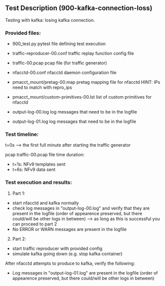 ## Test Description (900-kafka-connection-loss)

Testing with kafka: losing kafka connection.

### Provided files:

- 900_test.py                               pytest file defining test execution

- traffic-reproducer-00.conf                traffic replay function config file
- traffic-00.pcap                           pcap file (for traffic generator)

- nfacctd-00.conf                           nfacctd daemon configuration file

- pmacct_mount/pretag-00.map                pretag mapping file for nfacctd              HINT: IPs need to match with repro_ips
- pmacct_mount/custom-primitives-00.lst     list of custom primitives for nfacctd

- output-log-00.log                         log messages that need to be in the logfile
- output-log-01.log                         log messages that need to be in the logfile

### Test timeline:
t=0s --> the first full minute after starting the traffic generator

pcap traffic-00.pcap file time duration: 
- t=1s: NFv9 templates sent  
- t=6s: NFv9 data sent 

### Test execution and results:

1. Part 1: 

- start nfacctd and kafka normally
- check log messages in "output-log-00.log" and verify that they are present in the logfile (order of appearence preserved, but there could/will be other logs in between) --> as long as this is successful you can proceed to part 2
- No ERROR or WARN messages are present in the logfile

2. Part 2:

- start traffic reproducer with provided config
- simulate kafka going down (e.g. stop kafka container)

After nfacctd attempts to produce to kafka, verify the following:

- Log messages in "output-log-01.log" are present in the logfile (order of appearence preserved, but there could/will be other logs in between)
